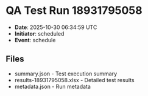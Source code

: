 # QA Test Run 18931795058

- **Date**: 2025-10-30 06:34:59 UTC
- **Initiator**: scheduled
- **Event**: schedule

## Files
- summary.json - Test execution summary
- results-18931795058.xlsx - Detailed test results
- metadata.json - Run metadata
